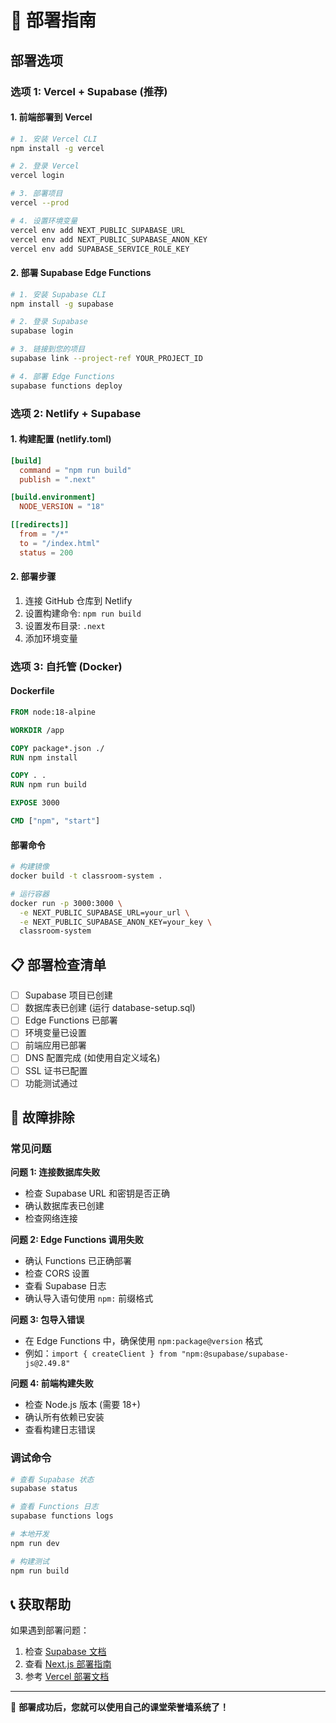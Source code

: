 # 🚀 部署指南

## 部署选项

### 选项 1: Vercel + Supabase (推荐)

#### 1. 前端部署到 Vercel

```bash
# 1. 安装 Vercel CLI
npm install -g vercel

# 2. 登录 Vercel
vercel login

# 3. 部署项目
vercel --prod

# 4. 设置环境变量
vercel env add NEXT_PUBLIC_SUPABASE_URL
vercel env add NEXT_PUBLIC_SUPABASE_ANON_KEY
vercel env add SUPABASE_SERVICE_ROLE_KEY
```

#### 2. 部署 Supabase Edge Functions

```bash
# 1. 安装 Supabase CLI
npm install -g supabase

# 2. 登录 Supabase
supabase login

# 3. 链接到您的项目
supabase link --project-ref YOUR_PROJECT_ID

# 4. 部署 Edge Functions
supabase functions deploy
```

### 选项 2: Netlify + Supabase

#### 1. 构建配置 (netlify.toml)
```toml
[build]
  command = "npm run build"
  publish = ".next"

[build.environment]
  NODE_VERSION = "18"

[[redirects]]
  from = "/*"
  to = "/index.html"
  status = 200
```

#### 2. 部署步骤
1. 连接 GitHub 仓库到 Netlify
2. 设置构建命令: `npm run build`
3. 设置发布目录: `.next`
4. 添加环境变量

### 选项 3: 自托管 (Docker)

#### Dockerfile
```dockerfile
FROM node:18-alpine

WORKDIR /app

COPY package*.json ./
RUN npm install

COPY . .
RUN npm run build

EXPOSE 3000

CMD ["npm", "start"]
```

#### 部署命令
```bash
# 构建镜像
docker build -t classroom-system .

# 运行容器
docker run -p 3000:3000 \
  -e NEXT_PUBLIC_SUPABASE_URL=your_url \
  -e NEXT_PUBLIC_SUPABASE_ANON_KEY=your_key \
  classroom-system
```

## 📋 部署检查清单

- [ ] Supabase 项目已创建
- [ ] 数据库表已创建 (运行 database-setup.sql)
- [ ] Edge Functions 已部署
- [ ] 环境变量已设置
- [ ] 前端应用已部署
- [ ] DNS 配置完成 (如使用自定义域名)
- [ ] SSL 证书已配置
- [ ] 功能测试通过

## 🔧 故障排除

### 常见问题

**问题 1: 连接数据库失败**
- 检查 Supabase URL 和密钥是否正确
- 确认数据库表已创建
- 检查网络连接

**问题 2: Edge Functions 调用失败**
- 确认 Functions 已正确部署
- 检查 CORS 设置
- 查看 Supabase 日志
- 确认导入语句使用 `npm:` 前缀格式

**问题 3: 包导入错误**
- 在 Edge Functions 中，确保使用 `npm:package@version` 格式
- 例如：`import { createClient } from "npm:@supabase/supabase-js@2.49.8"`

**问题 4: 前端构建失败**
- 检查 Node.js 版本 (需要 18+)
- 确认所有依赖已安装
- 查看构建日志错误

### 调试命令

```bash
# 查看 Supabase 状态
supabase status

# 查看 Functions 日志
supabase functions logs

# 本地开发
npm run dev

# 构建测试
npm run build
```

## 📞 获取帮助

如果遇到部署问题：

1. 检查 [Supabase 文档](https://supabase.com/docs)
2. 查看 [Next.js 部署指南](https://nextjs.org/docs/deployment)
3. 参考 [Vercel 部署文档](https://vercel.com/docs)

---

🎉 **部署成功后，您就可以使用自己的课堂荣誉墙系统了！**
